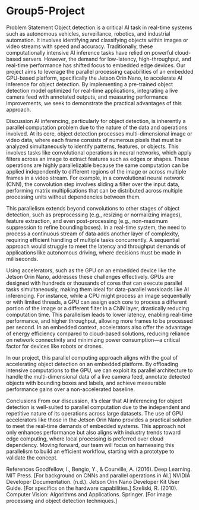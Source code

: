 # Group5-Project

Problem Statement
Object detection is a critical AI task in real-time systems such as autonomous vehicles, surveillance, robotics, and industrial automation. It involves identifying and classifying objects within images or video streams with speed and accuracy. Traditionally, these computationally intensive AI inference tasks have relied on powerful cloud-based servers. However, the demand for low-latency, high-throughput, and real-time performance has shifted focus to embedded edge devices. Our project aims to leverage the parallel processing capabilities of an embedded GPU-based platform, specifically the Jetson Orin Nano, to accelerate AI inference for object detection. By implementing a pre-trained object detection model optimized for real-time applications, integrating a live camera feed with annotated outputs, and measuring performance improvements, we seek to demonstrate the practical advantages of this approach.

Discussion
AI inferencing, particularly for object detection, is inherently a parallel computation problem due to the nature of the data and operations involved. At its core, object detection processes multi-dimensional image or video data, where each frame consists of numerous pixels that must be analyzed simultaneously to identify patterns, features, or objects. This involves tasks like convolutional operations in neural networks, which apply filters across an image to extract features such as edges or shapes. These operations are highly parallelizable because the same computation can be applied independently to different regions of the image or across multiple frames in a video stream. For example, in a convolutional neural network (CNN), the convolution step involves sliding a filter over the input data, performing matrix multiplications that can be distributed across multiple processing units without dependencies between them.

This parallelism extends beyond convolutions to other stages of object detection, such as preprocessing (e.g., resizing or normalizing images), feature extraction, and even post-processing (e.g., non-maximum suppression to refine bounding boxes). In a real-time system, the need to process a continuous stream of data adds another layer of complexity, requiring efficient handling of multiple tasks concurrently. A sequential approach would struggle to meet the latency and throughput demands of applications like autonomous driving, where decisions must be made in milliseconds.

Using accelerators, such as the GPU on an embedded device like the Jetson Orin Nano, addresses these challenges effectively. GPUs are designed with hundreds or thousands of cores that can execute parallel tasks simultaneously, making them ideal for data-parallel workloads like AI inferencing. For instance, while a CPU might process an image sequentially or with limited threads, a GPU can assign each core to process a different portion of the image or a different filter in a CNN layer, drastically reducing computation time. This parallelism leads to lower latency, enabling real-time performance, and higher throughput, allowing more frames to be processed per second. In an embedded context, accelerators also offer the advantage of energy efficiency compared to cloud-based solutions, reducing reliance on network connectivity and minimizing power consumption—a critical factor for devices like robots or drones.

In our project, this parallel computing approach aligns with the goal of accelerating object detection on an embedded platform. By offloading intensive computations to the GPU, we can exploit its parallel architecture to handle the multi-dimensional data of a live camera feed, annotate detected objects with bounding boxes and labels, and achieve measurable performance gains over a non-accelerated baseline.

Conclusions
From our discussion, it’s clear that AI inferencing for object detection is well-suited to parallel computation due to the independent and repetitive nature of its operations across large datasets. The use of GPU accelerators like those in the Jetson Orin Nano provides a practical solution to meet the real-time demands of embedded systems. This approach not only enhances performance but also aligns with industry trends toward edge computing, where local processing is preferred over cloud dependency. Moving forward, our team will focus on harnessing this parallelism to build an efficient workflow, starting with a prototype to validate the concept.

References
Goodfellow, I., Bengio, Y., & Courville, A. (2016). Deep Learning. MIT Press. [For background on CNNs and parallel operations in AI.]
NVIDIA Developer Documentation. (n.d.). Jetson Orin Nano Developer Kit User Guide. [For specifics on the hardware capabilities.]
Szeliski, R. (2010). Computer Vision: Algorithms and Applications. Springer. [For image processing and object detection techniques.]
